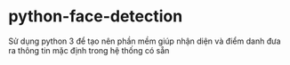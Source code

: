 # python-face-detection
Sử dụng python 3 để tạo nên phần mềm giúp nhận diện và điểm danh đưa ra thông tin mặc định trong hệ thống có sẵn
